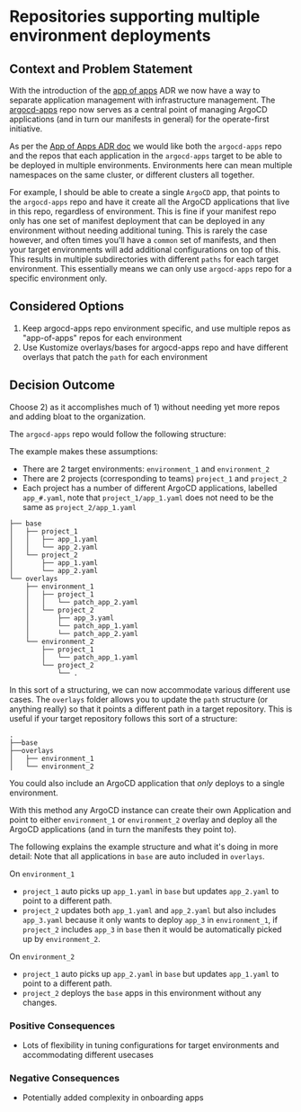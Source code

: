 # Repositories supporting multiple environment deployments

## Context and Problem Statement

With the introduction of the [app of apps](0004-argocd-apps-of-apps-structure.md) ADR we now have a way to separate application
management with infrastructure management. The [argocd-apps](https://github.com/operate-first/argocd-apps) repo now serves
as a central point of managing ArgoCD applications (and in turn our manifests in general) for the operate-first initiative.

As per the [App of Apps ADR doc](0004-argocd-apps-of-apps-structure.md) we would like both the `argocd-apps` repo and
the repos that each application in the `argocd-apps` target to be able to be deployed in multiple environments. Environments
here can mean multiple namespaces on the same cluster, or different clusters all together.

For example, I should be able to create a single `ArgoCD` app, that points to the `argocd-apps` repo and have it create
all the ArgoCD applications that live in this repo, regardless of environment. This is fine if your manifest
repo only has one set of manifest deployment that can be deployed in any environment without needing additional tuning.
This is rarely the case however, and often times you'll have a `common` set of manifests, and then your target environments
will add additional configurations on top of this. This results in multiple subdirectories with different `paths` for
each target environment. This essentially means we can only use `argocd-apps` repo for a specific environment only.


## Considered Options
1) Keep argocd-apps repo environment specific, and use multiple repos as "app-of-apps" repos for each environment
2) Use Kustomize overlays/bases for argocd-apps repo and have different overlays that patch the `path` for each environment

## Decision Outcome
Choose 2) as it accomplishes much of 1) without needing yet more repos and adding bloat to the organization.

The `argocd-apps` repo would follow the following structure:

The example makes these assumptions:
- There are 2 target environments: `environment_1` and `environment_2`
- There are 2 projects (corresponding to teams) `project_1` and `project_2`
- Each project has a number of different ArgoCD applications, labelled `app_#.yaml`, note that `project_1/app_1.yaml` does not need to be the same as `project_2/app_1.yaml`

```
├── base
│   ├── project_1
│   │   ├── app_1.yaml
│   │   └── app_2.yaml
│   └── project_2
│       ├── app_1.yaml
│       └── app_2.yaml
└── overlays
    ├── environment_1
    │   ├── project_1
    │   │   └── patch_app_2.yaml
    │   └── project_2
    │       ├── app_3.yaml
    │       └── patch_app_1.yaml
    │       └── patch_app_2.yaml
    └── environment_2
        ├── project_1
        │   └── patch_app_1.yaml
        └── project_2
            └── .
```

In this sort of a structuring, we can now accommodate various different use cases. The `overlays` folder allows you to update
the `path` structure (or anything really) so that it points a different path in a target repository. This is useful if your
target repository follows this sort of a structure:

```
.
├──base
├──overlays
│   ├── environment_1
│   └── environment_2
```


You could also include an ArgoCD application that *only* deploys to a single environment.

With this method any ArgoCD instance can create their own Application and point to either `environment_1` or
`environment_2` overlay and deploy all the ArgoCD applications (and in turn the manifests they point to).

The following explains the example structure and what it's doing in more detail:
Note that all applications in `base` are auto included in `overlays`.

On `environment_1`
- `project_1` auto picks up `app_1.yaml` in `base` but updates `app_2.yaml` to point to a different path.
- `project_2` updates both `app_1.yaml` and `app_2.yaml` but also includes `app_3.yaml` because it only wants to deploy
`app_3` in `environment_1`, if `project_2` includes `app_3` in `base` then it would be automatically picked up by `environment_2`.

On `environment_2`
- `project_1` auto picks up `app_2.yaml` in `base` but updates `app_1.yaml` to point to a different path.
- `project_2` deploys the `base` apps in this environment without any changes.

### Positive Consequences
- Lots of flexibility in tuning configurations for target environments and accommodating different usecases

### Negative Consequences
- Potentially added complexity in onboarding apps
